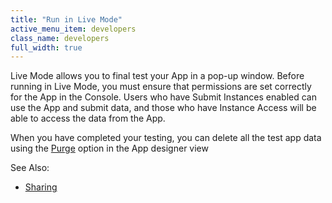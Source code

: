 ```yaml
---
title: "Run in Live Mode"
active_menu_item: developers
class_name: developers
full_width: true
---
```



Live Mode allows you to final test your App in a pop-up window. Before running in Live Mode, you must ensure that permissions are set correctly for the App in the Console. Users who have Submit Instances enabled can use the App and submit data, and those who have Instance Access will be able to access the data from the App.

When you have completed your testing, you can delete all the test app data using the [Purge](../../the-console/console-tabs/applications.htm#purge) option in the App designer view

See Also:

 - [Sharing](../../the-console/sharing.htm)

